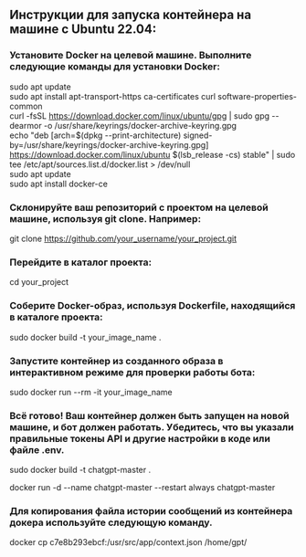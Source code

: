 ## Инструкции для запуска контейнера на машине с Ubuntu 22.04:

### Установите Docker на целевой машине. Выполните следующие команды для установки Docker:

sudo apt update  
sudo apt install apt-transport-https ca-certificates curl software-properties-common  
curl -fsSL https://download.docker.com/linux/ubuntu/gpg | sudo gpg --dearmor -o /usr/share/keyrings/docker-archive-keyring.gpg  
echo "deb [arch=$(dpkg --print-architecture) signed-by=/usr/share/keyrings/docker-archive-keyring.gpg] https://download.docker.com/linux/ubuntu $(lsb_release -cs) stable" | sudo tee /etc/apt/sources.list.d/docker.list > /dev/null  
sudo apt update  
sudo apt install docker-ce  

### Склонируйте ваш репозиторий с проектом на целевой машине, используя git clone. Например:  

git clone https://github.com/your_username/your_project.git  

### Перейдите в каталог проекта:  

cd your_project  

### Соберите Docker-образ, используя Dockerfile, находящийся в каталоге проекта:  

sudo docker build -t your_image_name .  

### Запустите контейнер из созданного образа в интерактивном режиме для проверки работы бота:  

sudo docker run --rm -it your_image_name  

### Всё готово! Ваш контейнер должен быть запущен на новой машине, и бот должен работать. Убедитесь, что вы указали правильные токены API и другие настройки в коде или файле .env.  


sudo docker build -t chatgpt-master .  

docker run -d --name chatgpt-master --restart always  chatgpt-master

###  Для копирования файла истории сообщений из контейнера докера используйте следующую команду.
docker cp c7e8b293ebcf:/usr/src/app/context.json /home/gpt/   
